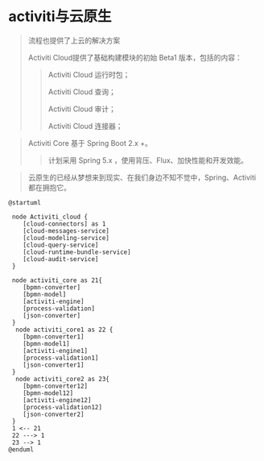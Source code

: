 # activiti与云原生
>
>流程也提供了上云的解决方案
>
>Activiti Cloud提供了基础构建模块的初始 Beta1 版本，包括的内容：
>
>>Activiti Cloud 运行时包；
>>
>>Activiti Cloud 查询；
>>
>>Activiti Cloud 审计；
>>
>>Activiti Cloud 连接器；

> Activiti Core 基于 Spring Boot 2.x +。
>
>> 计划采用 Spring 5.x ，使用背压、Flux、加快性能和开发效能。

>  云原生的已经从梦想来到现实、在我们身边不知不觉中，Spring、Activiti都在拥抱它。

``` plantuml 
@startuml
   
 node Activiti_cloud {
    [cloud-connectors] as 1 
    [cloud-messages-service]
    [cloud-modeling-service]
    [cloud-query-service]
    [cloud-runtime-bundle-service]
    [cloud-audit-service]
 } 
 
 node activiti_core as 21{
    [bpmn-converter]
    [bpmn-model]
    [activiti-engine]
    [process-validation]
    [json-converter]
 }
  node activiti_core1 as 22 {
    [bpmn-converter1]
    [bpmn-model1]
    [activiti-engine1]
    [process-validation1]
    [json-converter1]
 }
  node activiti_core2 as 23{
    [bpmn-converter12]
    [bpmn-model12]
    [activiti-engine12]
    [process-validation12]
    [json-converter2]
 }
 1 <-- 21
 22 ---> 1
 23 --> 1
@enduml
```